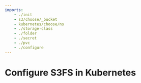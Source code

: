 ```yaml
---
imports:
    - ./init
    - s3/choose/_bucket
    - kubernetes/choose/ns
    - ./storage-class
    - ./folder
    - ./secret
    - ./pvc
    - ./configure
---
```


# Configure S3FS in Kubernetes
